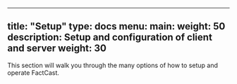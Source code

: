---

title: "Setup"
type: docs
menu:
main:
weight: 50
description: Setup and configuration of client and server
weight: 30
----------

This section will walk you through the many options of how to setup and operate FactCast.

